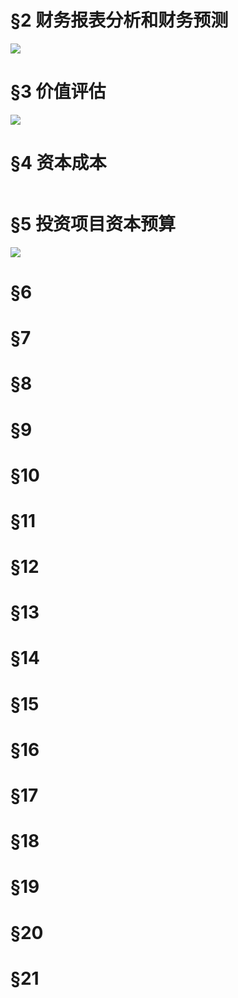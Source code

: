 # §2 财务报表分析和财务预测
![][image-1]

# §3 价值评估
![][image-2]

# §4 资本成本
![]()

# §5 投资项目资本预算
![][image-4]

# §6


# §7


# §8


# §9


# §10


# §11


# §12


# §13


# §14


# §15


# §16


# §17


# §18


# §19


# §20


# §21

[image-1]:	https://ws3.sinaimg.cn/large/006tKfTcgy1fq6bdpdgytj31kw3ko7wl.jpg
[image-2]:	https://ws4.sinaimg.cn/large/006tKfTcgy1fq6oh1oen5j31kw0vvk1u.jpg
[image-4]:	https://ws4.sinaimg.cn/large/006tKfTcgy1fq6rj7kb8mj31kw178b29.jpg